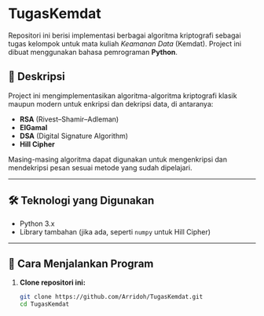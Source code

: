 # TugasKemdat

Repositori ini berisi implementasi berbagai algoritma kriptografi sebagai tugas kelompok untuk mata kuliah *Keamanan Data* (Kemdat). Project ini dibuat menggunakan bahasa pemrograman **Python**.

## 📄 Deskripsi
Project ini mengimplementasikan algoritma-algoritma kriptografi klasik maupun modern untuk enkripsi dan dekripsi data, di antaranya:  
- **RSA** (Rivest–Shamir–Adleman)  
- **ElGamal**  
- **DSA** (Digital Signature Algorithm)  
- **Hill Cipher**

Masing-masing algoritma dapat digunakan untuk mengenkripsi dan mendekripsi pesan sesuai metode yang sudah dipelajari.

---

## 🛠 Teknologi yang Digunakan
- Python 3.x
- Library tambahan (jika ada, seperti `numpy` untuk Hill Cipher)

---

## 🚀 Cara Menjalankan Program
1. **Clone repositori ini:**
   ```bash
   git clone https://github.com/Arridoh/TugasKemdat.git
   cd TugasKemdat
